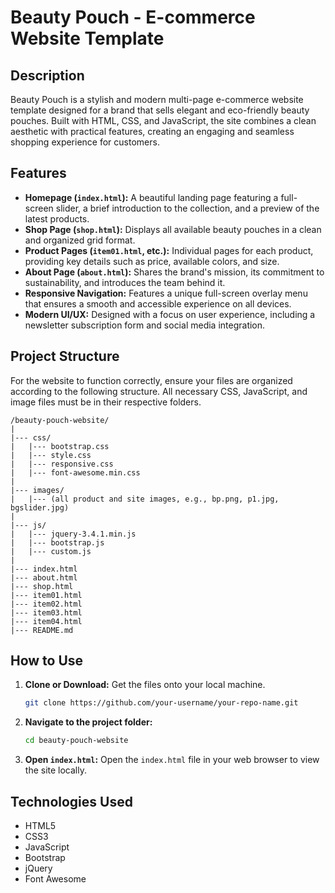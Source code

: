 
# Beauty Pouch - E-commerce Website Template

## Description

Beauty Pouch is a stylish and modern multi-page e-commerce website template designed for a brand that sells elegant and eco-friendly beauty pouches. Built with HTML, CSS, and JavaScript, the site combines a clean aesthetic with practical features, creating an engaging and seamless shopping experience for customers.

## Features

-   **Homepage (`index.html`):** A beautiful landing page featuring a full-screen slider, a brief introduction to the collection, and a preview of the latest products.
-   **Shop Page (`shop.html`):** Displays all available beauty pouches in a clean and organized grid format.
-   **Product Pages (`item01.html`, etc.):** Individual pages for each product, providing key details such as price, available colors, and size.
-   **About Page (`about.html`):** Shares the brand's mission, its commitment to sustainability, and introduces the team behind it.
-   **Responsive Navigation:** Features a unique full-screen overlay menu that ensures a smooth and accessible experience on all devices.
-   **Modern UI/UX:** Designed with a focus on user experience, including a newsletter subscription form and social media integration.

## Project Structure

For the website to function correctly, ensure your files are organized according to the following structure. All necessary CSS, JavaScript, and image files must be in their respective folders.
```
/beauty-pouch-website/
|
|--- css/
|   |--- bootstrap.css
|   |--- style.css
|   |--- responsive.css
|   |--- font-awesome.min.css
|
|--- images/
|   |--- (all product and site images, e.g., bp.png, p1.jpg, bgslider.jpg)
|
|--- js/
|   |--- jquery-3.4.1.min.js
|   |--- bootstrap.js
|   |--- custom.js
|
|--- index.html
|--- about.html
|--- shop.html
|--- item01.html
|--- item02.html
|--- item03.html
|--- item04.html
|--- README.md
```

## How to Use

1.  **Clone or Download:** Get the files onto your local machine.
    ```sh
    git clone https://github.com/your-username/your-repo-name.git
    ```
2.  **Navigate to the project folder:**
    ```sh
    cd beauty-pouch-website
    ```
3.  **Open `index.html`:** Open the `index.html` file in your web browser to view the site locally.

## Technologies Used

-   HTML5
-   CSS3
-   JavaScript
-   Bootstrap
-   jQuery
-   Font Awesome



